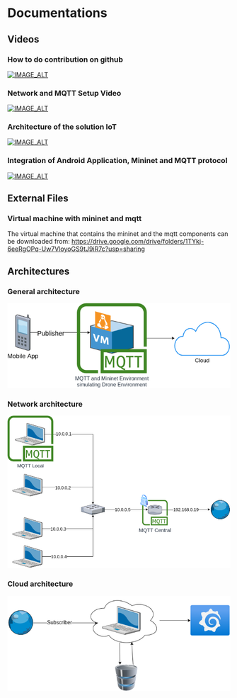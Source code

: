 # Documentations

## Videos

### How to do contribution on github

[![IMAGE_ALT](https://img.youtube.com/vi/ofA7vt0akt8/0.jpg)](https://youtu.be/ofA7vt0akt8)

### Network and MQTT Setup Video

[![IMAGE_ALT](https://img.youtube.com/vi/uVYY5LiobEM/0.jpg)](https://youtu.be/uVYY5LiobEM)

### Architecture of the solution IoT

[![IMAGE_ALT](https://img.youtube.com/vi/UQBPcVspl2Y/0.jpg)](https://youtu.be/UQBPcVspl2Y)

### Integration of Android Application, Mininet and MQTT protocol

[![IMAGE_ALT](https://i9.ytimg.com/vi/pmrOFjsJ9ss/mqdefault.jpg?sqp=CLyMq5wG-oaymwEmCMACELQB8quKqQMa8AEB-AHUBoAC4AOKAgwIABABGGQgZChkMA8=&rs=AOn4CLBz3dAXeJX1mJqXocsaAChWRkKLfg)](https://youtu.be/pmrOFjsJ9ss)

## External Files

### Virtual machine with mininet and mqtt

The virtual machine that contains the mininet and the mqtt components can be downloaded from: https://drive.google.com/drive/folders/1TYkj-6eeRgOPq-Uw7VloyoGS9tJ9iR7c?usp=sharing

## Architectures

### General architecture
![image](../images/General.png)

### Network architecture
![image](../images/Network.png)

### Cloud architecture
![image](../images/Cloud.png)

